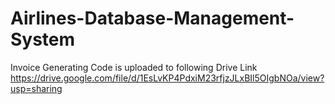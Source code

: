 # Airlines-Database-Management-System
Invoice Generating Code is uploaded to following Drive Link
https://drive.google.com/file/d/1EsLvKP4PdxiM23rfjzJLxBIl5OIgbNOa/view?usp=sharing
